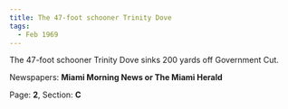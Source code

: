```yaml
---  
title: The 47-foot schooner Trinity Dove  
tags:  
  - Feb 1969  
---  
```

  
The 47-foot schooner Trinity Dove sinks 200 yards off Government Cut.  
  
Newspapers: **Miami Morning News or The Miami Herald**  
  
Page: **2**, Section: **C** 
